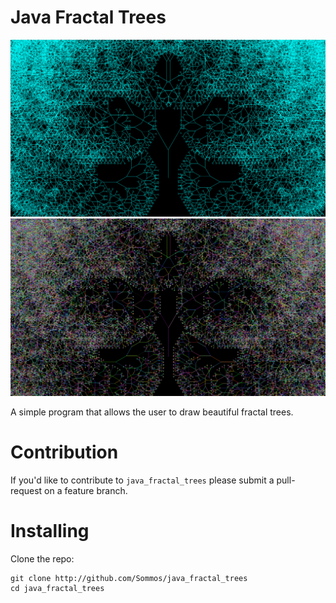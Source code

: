 # Java Fractal Trees

<p align="center">
    <img src="readme_image_0.png" width="550" />
    <img src="readme_image_1.png" width="550" />
</p>

A simple program that allows the user to draw beautiful fractal trees.

# Contribution

If you'd like to contribute to `java_fractal_trees` please submit a pull-request on a
feature branch.

# Installing

Clone the repo:

    git clone http://github.com/Sommos/java_fractal_trees
    cd java_fractal_trees
